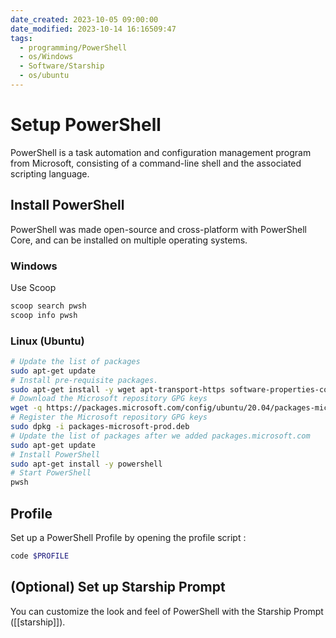 ```yaml
---
date_created: 2023-10-05 09:00:00
date_modified: 2023-10-14 16:16509:47
tags:
  - programming/PowerShell
  - os/Windows
  - Software/Starship
  - os/ubuntu
---
```

# Setup PowerShell

PowerShell is a task automation and configuration management program from Microsoft, consisting of a command-line shell and the associated scripting language.

## Install PowerShell

PowerShell was made open-source and cross-platform with PowerShell Core, and can be installed on multiple operating systems.

### Windows

Use Scoop

```sh
scoop search pwsh
scoop info pwsh
```

### Linux (Ubuntu)

```sh
# Update the list of packages
sudo apt-get update
# Install pre-requisite packages.
sudo apt-get install -y wget apt-transport-https software-properties-common
# Download the Microsoft repository GPG keys
wget -q https://packages.microsoft.com/config/ubuntu/20.04/packages-microsoft-prod.deb
# Register the Microsoft repository GPG keys
sudo dpkg -i packages-microsoft-prod.deb
# Update the list of packages after we added packages.microsoft.com
sudo apt-get update
# Install PowerShell
sudo apt-get install -y powershell
# Start PowerShell
pwsh
```

## Profile

Set up a PowerShell Profile by opening the profile script :

```powershell
code $PROFILE
```

## (Optional) Set up Starship Prompt

You can customize the look and feel of PowerShell with the Starship Prompt ([[starship]]).
